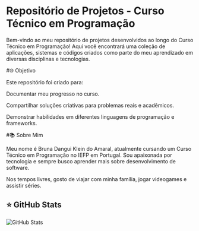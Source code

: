# Repositório de Projetos - Curso Técnico em Programação
Bem-vindo ao meu repositório de projetos desenvolvidos ao longo do Curso Técnico em Programação! Aqui você encontrará uma coleção de aplicações, sistemas e códigos criados como parte do meu aprendizado em diversas disciplinas e tecnologias.

#🌐 Objetivo

Este repositório foi criado para:

Documentar meu progresso no curso.

Compartilhar soluções criativas para problemas reais e acadêmicos.

Demonstrar habilidades em diferentes linguagens de programação e frameworks.

#📚 Sobre Mim

Meu nome é Bruna Dangui Klein do Amaral, atualmente cursando um Curso Técnico em Programação no IEFP em Portugal. Sou apaixonada por tecnologia e sempre busco aprender mais sobre desenvolvimento de software.

Nos tempos livres, gosto de viajar com minha família, jogar videogames e assistir séries.

## ⭐ GitHub Stats

![GitHub Stats](https://github-readme-stats.vercel.app/api?username=brunaamaral1989&show_icons=true)
